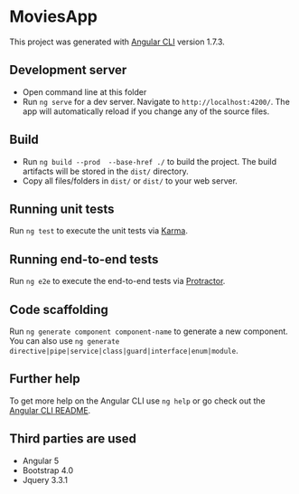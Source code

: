 # MoviesApp

This project was generated with [Angular CLI](https://github.com/angular/angular-cli) version 1.7.3.

## Development server
- Open command line at this folder
- Run `ng serve` for a dev server. Navigate to `http://localhost:4200/`. The app will automatically reload if you change any of the source files.

## Build
- Run `ng build --prod  --base-href ./` to build the project. The build artifacts will be stored in the `dist/` directory.
- Copy all files/folders in `dist/` or `dist/` to your web server.

## Running unit tests

Run `ng test` to execute the unit tests via [Karma](https://karma-runner.github.io).

## Running end-to-end tests

Run `ng e2e` to execute the end-to-end tests via [Protractor](http://www.protractortest.org/).

## Code scaffolding

Run `ng generate component component-name` to generate a new component. You can also use `ng generate directive|pipe|service|class|guard|interface|enum|module`.

## Further help

To get more help on the Angular CLI use `ng help` or go check out the [Angular CLI README](https://github.com/angular/angular-cli/blob/master/README.md).

## Third parties are used
- Angular 5
- Bootstrap 4.0
- Jquery 3.3.1